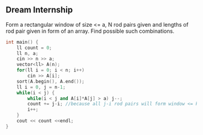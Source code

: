 ## Dream Internship
Form a rectangular window of size <= a, N rod pairs given and lengths of rod pair given in form of an array. Find possible such combinations.
```c++
int main() {
    ll count = 0;
    ll n, a;
    cin >> n >> a;
    vector<ll> A(n);
    for(ll i = 0; i < n; i++)
        cin >> A[i];
    sort(A.begin(), A.end());
    ll i = 0, j = n-1;
    while(i < j) {
        while(i < j and A[i]*A[j] > a) j--;
        count += j-i; //because all j-i rod pairs will form window <= k
        i++;
    }
    cout << count <<endl;
}
```
